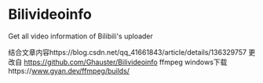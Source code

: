 # Bilivideoinfo
Get all video information of Bilibili's uploader

结合文章内容https://blog.csdn.net/qq_41661843/article/details/136329757
更改自 https://github.com/Ghauster/Bilivideoinfo
ffmpeg windows下载https://www.gyan.dev/ffmpeg/builds/

